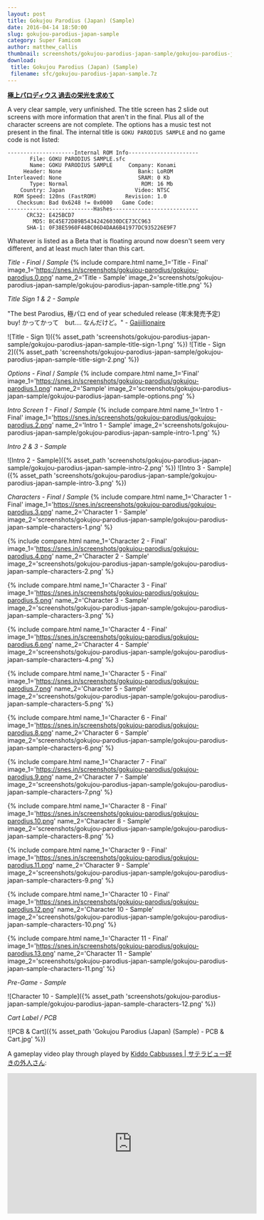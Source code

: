 ```yaml
---
layout: post
title: Gokujou Parodius (Japan) (Sample)
date: 2016-04-14 18:50:00
slug: gokujou-parodius-japan-sample
category: Super Famicom
author: matthew_callis
thumbnail: screenshots/gokujou-parodius-japan-sample/gokujou-parodius-japan-sample-title.png
download:
 title: Gokujou Parodius (Japan) (Sample)
 filename: sfc/gokujou-parodius-japan-sample.7z
---
```


__[極上パロディウス 過去の栄光を求めて](https://superfamicom.org/info/gokujou-parodius)__

A very clear sample, very unfinished. The title screen has 2 slide out screens with more information that aren't in the final. Plus all of the character screens are not complete. The options has a music test not present in the final. The internal title is `GOKU PARODIUS SAMPLE` and no game code is not listed:

```
---------------------Internal ROM Info----------------------
       File: GOKU PARODIUS SAMPLE.sfc
       Name: GOKU PARODIUS SAMPLE     Company: Konami
     Header: None                        Bank: LoROM
Interleaved: None                        SRAM: 0 Kb
       Type: Normal                       ROM: 16 Mb
    Country: Japan                      Video: NTSC
  ROM Speed: 120ns (FastROM)         Revision: 1.0
   Checksum: Bad 0x6248 != 0x0000   Game Code:
---------------------------Hashes---------------------------
      CRC32: E425BCD7
        MD5: BC45E72D89B54342426030DCE73CC963
      SHA-1: 0F38E5960F44BC06D4DAA6B41977DC935226E9F7
```

Whatever is listed as a Beta that is floating around now doesn't seem very different, and at least much later than this cart.

_Title - Final_  / _Sample_
{% include compare.html
    name_1='Title - Final'
    image_1='https://snes.in/screenshots/gokujou-parodius/gokujou-parodius.0.png'
    name_2='Title - Sample'
    image_2='screenshots/gokujou-parodius-japan-sample/gokujou-parodius-japan-sample-title.png'
%}

_Title Sign 1 & 2 - Sample_

"The best Parodius, 極パロ end of year scheduled release (年末発売予定) buy! かってかって　but.... なんだけど。" - [Gaijillionaire](https://twitter.com/Gaijillionaire/status/720822237817769984)

![Title - Sign 1]({% asset_path 'screenshots/gokujou-parodius-japan-sample/gokujou-parodius-japan-sample-title-sign-1.png' %})
![Title - Sign 2]({% asset_path 'screenshots/gokujou-parodius-japan-sample/gokujou-parodius-japan-sample-title-sign-2.png' %})

_Options - Final_  / _Sample_
{% include compare.html
    name_1='Final'
    image_1='https://snes.in/screenshots/gokujou-parodius/gokujou-parodius.1.png'
    name_2='Sample'
    image_2='screenshots/gokujou-parodius-japan-sample/gokujou-parodius-japan-sample-options.png'
%}

_Intro Screen 1 - Final_  / _Sample_
{% include compare.html
    name_1='Intro 1 - Final'
    image_1='https://snes.in/screenshots/gokujou-parodius/gokujou-parodius.2.png'
    name_2='Intro 1 - Sample'
    image_2='screenshots/gokujou-parodius-japan-sample/gokujou-parodius-japan-sample-intro-1.png'
%}

_Intro 2 & 3 - Sample_

![Intro 2 - Sample]({% asset_path 'screenshots/gokujou-parodius-japan-sample/gokujou-parodius-japan-sample-intro-2.png' %})
![Intro 3 - Sample]({% asset_path 'screenshots/gokujou-parodius-japan-sample/gokujou-parodius-japan-sample-intro-3.png' %})

_Characters - Final_  / _Sample_
{% include compare.html
    name_1='Character 1 - Final'
    image_1='https://snes.in/screenshots/gokujou-parodius/gokujou-parodius.3.png'
    name_2='Character 1 - Sample'
    image_2='screenshots/gokujou-parodius-japan-sample/gokujou-parodius-japan-sample-characters-1.png'
%}

{% include compare.html
    name_1='Character 2 - Final'
    image_1='https://snes.in/screenshots/gokujou-parodius/gokujou-parodius.4.png'
    name_2='Character 2 - Sample'
    image_2='screenshots/gokujou-parodius-japan-sample/gokujou-parodius-japan-sample-characters-2.png'
%}

{% include compare.html
    name_1='Character 3 - Final'
    image_1='https://snes.in/screenshots/gokujou-parodius/gokujou-parodius.5.png'
    name_2='Character 3 - Sample'
    image_2='screenshots/gokujou-parodius-japan-sample/gokujou-parodius-japan-sample-characters-3.png'
%}

{% include compare.html
    name_1='Character 4 - Final'
    image_1='https://snes.in/screenshots/gokujou-parodius/gokujou-parodius.6.png'
    name_2='Character 4 - Sample'
    image_2='screenshots/gokujou-parodius-japan-sample/gokujou-parodius-japan-sample-characters-4.png'
%}

{% include compare.html
    name_1='Character 5 - Final'
    image_1='https://snes.in/screenshots/gokujou-parodius/gokujou-parodius.7.png'
    name_2='Character 5 - Sample'
    image_2='screenshots/gokujou-parodius-japan-sample/gokujou-parodius-japan-sample-characters-5.png'
%}

{% include compare.html
    name_1='Character 6 - Final'
    image_1='https://snes.in/screenshots/gokujou-parodius/gokujou-parodius.8.png'
    name_2='Character 6 - Sample'
    image_2='screenshots/gokujou-parodius-japan-sample/gokujou-parodius-japan-sample-characters-6.png'
%}

{% include compare.html
    name_1='Character 7 - Final'
    image_1='https://snes.in/screenshots/gokujou-parodius/gokujou-parodius.9.png'
    name_2='Character 7 - Sample'
    image_2='screenshots/gokujou-parodius-japan-sample/gokujou-parodius-japan-sample-characters-7.png'
%}

{% include compare.html
    name_1='Character 8 - Final'
    image_1='https://snes.in/screenshots/gokujou-parodius/gokujou-parodius.10.png'
    name_2='Character 8 - Sample'
    image_2='screenshots/gokujou-parodius-japan-sample/gokujou-parodius-japan-sample-characters-8.png'
%}

{% include compare.html
    name_1='Character 9 - Final'
    image_1='https://snes.in/screenshots/gokujou-parodius/gokujou-parodius.11.png'
    name_2='Character 9 - Sample'
    image_2='screenshots/gokujou-parodius-japan-sample/gokujou-parodius-japan-sample-characters-9.png'
%}

{% include compare.html
    name_1='Character 10 - Final'
    image_1='https://snes.in/screenshots/gokujou-parodius/gokujou-parodius.12.png'
    name_2='Character 10 - Sample'
    image_2='screenshots/gokujou-parodius-japan-sample/gokujou-parodius-japan-sample-characters-10.png'
%}

{% include compare.html
    name_1='Character 11 - Final'
    image_1='https://snes.in/screenshots/gokujou-parodius/gokujou-parodius.13.png'
    name_2='Character 11 - Sample'
    image_2='screenshots/gokujou-parodius-japan-sample/gokujou-parodius-japan-sample-characters-11.png'
%}

_Pre-Game - Sample_

![Character 10 - Sample]({% asset_path 'screenshots/gokujou-parodius-japan-sample/gokujou-parodius-japan-sample-characters-12.png' %})

_Cart Label / PCB_

![PCB & Cart]({% asset_path 'Gokujou Parodius (Japan) (Sample) - PCB & Cart.jpg' %})

A gameplay video play through played by [Kiddo Cabbusses | サテラビュー好きの外人さん](https://www.youtube.com/channel/UCOXvfoAZZJhmDZw0boGkSYA):
<iframe width="560" height="315" src="https://www.youtube-nocookie.com/embed/iqMAY7ZYs-o" frameborder="0" allowfullscreen></iframe>
